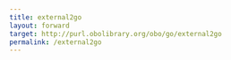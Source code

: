 ```yaml
---
title: external2go
layout: forward
target: http://purl.obolibrary.org/obo/go/external2go
permalink: /external2go
---
```

